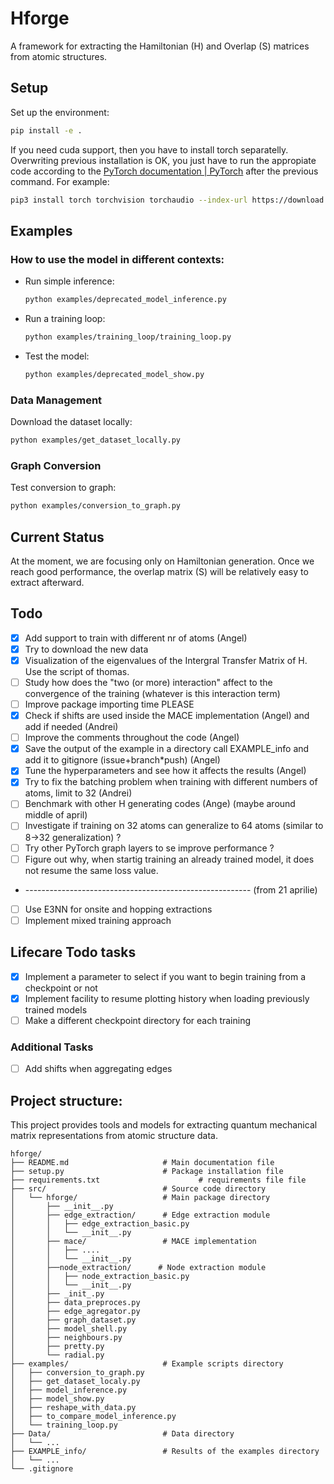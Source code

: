 # Hforge

A framework for extracting the Hamiltonian (H) and Overlap (S) matrices from atomic structures.

## Setup

Set up the environment:
```bash
pip install -e .
```
If you need cuda support, then you have to install torch separatelly. Overwriting previous installation is OK, you just have to run the appropiate code according to the [PyTorch documentation | PyTorch](https://pytorch.org/get-started/locally/) after the previous command. For example:
```bash
pip3 install torch torchvision torchaudio --index-url https://download.pytorch.org/whl/cu124
```

## Examples

### How to use the model in different contexts:

- Run simple inference:
  ```bash
  python examples/deprecated_model_inference.py
  ```

- Run a training loop:
  ```bash
  python examples/training_loop/training_loop.py
  ```

- Test the model:
  ```bash
  python examples/deprecated_model_show.py
  ```

### Data Management

Download the dataset locally:
```bash
python examples/get_dataset_locally.py
```

### Graph Conversion

Test conversion to graph:
```bash
python examples/conversion_to_graph.py
```

## Current Status

At the moment, we are focusing only on Hamiltonian generation. Once we reach good performance, the overlap matrix (S) will be relatively easy to extract afterward.

## Todo

- [x] Add support to train with different nr of atoms (Angel)
- [x] Try to download the new data
- [x] Visualization of the eigenvalues of the Intergral Transfer Matrix of H. Use the script of thomas.
- [ ] Study how does the "two (or more) interaction" affect to the convergence of the training (whatever is this interaction term)
- [ ] Improve package importing time PLEASE
- [x] Check if shifts are used inside the MACE implementation (Angel) and add if needed (Andrei)
- [ ] Improve the comments throughout the code (Angel)
- [x] Save the output of the example in a directory call EXAMPLE_info and add it to gitignore (issue+branch*push) (Angel)
- [x] Tune the hyperparameters and see how it affects the results (Angel)
- [X] Try to fix the batching problem when training with different numbers of atoms, limit to 32 (Andrei)
- [ ] Benchmark with other H generating codes (Ange) (maybe around middle of april)
- [ ] Investigate if training on 32 atoms can generalize to 64 atoms (similar to 8→32 generalization) ?
- [ ] Try other PyTorch graph layers to se improve performance ?
- [ ] Figure out why, when startig training an already trained model, it does not resume the same loss value.
- -------------------------------------------------------- (from  21 aprilie)
- [ ] Use E3NN for onsite and hopping extractions
- [ ] Implement mixed training approach

## Lifecare Todo tasks
- [x] Implement a parameter to select if you want to begin training from a checkpoint or not
- [x] Implement facility to resume plotting history when loading previously trained models
- [ ] Make a different checkpoint directory for each training

### Additional Tasks

- [ ] Add shifts when aggregating edges

## Project structure:
This project provides tools and models for extracting quantum mechanical matrix representations from atomic structure data.

    hforge/
    ├── README.md                     # Main documentation file
    ├── setup.py                      # Package installation file
    ├── requirements.txt                      # requirements file file
    ├── src/                          # Source code directory
    │   └── hforge/                   # Main package directory
    │       ├── __init__.py
    │       ├── edge_extraction/      # Edge extraction module
    │       │   ├── edge_extraction_basic.py
    │       │   └── __init__.py
    │       ├── mace/                 # MACE implementation
    │       │   ├── ....
    │       │   └── __init__.py
    │       ├──node_extraction/      # Node extraction module
    │       │   ├── node_extraction_basic.py
    │       │   └── __init__.py
    │       ├── _init_.py
    │       ├── data_preproces.py
    │       ├── edge_agregator.py
    │       ├── graph_dataset.py
    │       ├── model_shell.py
    │       ├── neighbours.py
    │       ├── pretty.py
    │       └── radial.py
    ├── examples/                     # Example scripts directory
    │   ├── conversion_to_graph.py
    │   ├── get_dataset_localy.py
    │   ├── model_inference.py
    │   ├── model_show.py
    │   ├── reshape_with_data.py
    │   ├── to_compare_model_inference.py
    │   └── training_loop.py
    ├── Data/                         # Data directory
    │   └── ...
    ├── EXAMPLE_info/                 # Results of the examples directory
    │   └── ...
    └── .gitignore